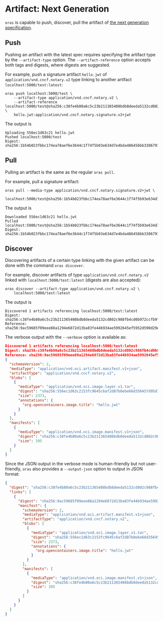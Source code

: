 # Artifact: Next Generation

`oras` is capable to push, discover, pull the artifact of [the next generation specification](https://github.com/notaryproject/artifacts/blob/prototype-2/specs-go/v2/artifact.go).

## Push

Pushing an artifact with the latest spec requires specifying the artifact type by the `--artifact-type` option.
The `--artifact-reference` option accepts both tags and digests, where digests are suggested.

For example, push a signature artifact `hello.jwt` of `application/vnd.cncf.notary.v2` type linking to another artifact `localhost:5000/test:latest`:

```shell
oras push localhost:5000/test \
    --artifact-type application/vnd.cncf.notary.v2 \
    --artifact-reference localhost:5000/test@sha256:c38fe4b80a6c5c23b211365408bdb8deeda5132cd802c988fb4cd0b972ccfb9f \
    hello.jwt:application/vnd.cncf.notary.signature.v2+jwt
```

The output is

```
Uploading 556ec1d63c21 hello.jwt
Pushed localhost:5000/test
Digest: sha256:1b54b023fbbc174ea78aef6e3644c1f74f5b93e634d7e4bda486456bb3386791
```

## Pull

Pulling an artifact is the same as the regular `oras pull`.

For example, pull a signature artifact:

```shell
oras pull --media-type application/vnd.cncf.notary.signature.v2+jwt \
    localhost:5000/test@sha256:1b54b023fbbc174ea78aef6e3644c1f74f5b93e634d7e4bda486456bb3386791
```

The output is

```
Downloaded 556ec1d63c21 hello.jwt
Pulled localhost:5000/test@sha256:1b54b023fbbc174ea78aef6e3644c1f74f5b93e634d7e4bda486456bb3386791
Digest: sha256:1b54b023fbbc174ea78aef6e3644c1f74f5b93e634d7e4bda486456bb3386791
```

## Discover

Discovering artifacts of a certain type linking with the given artifact can be done with the command `oras discover`.

For example, discover artifacts of type `application/vnd.cncf.notary.v2` linked with `localhost:5000/test:latest` (digests are also accepted):

```
oras discover --artifact-type application/vnd.cncf.notary.v2 \
    localhost:5000/test:latest
```

The output is

```
Discovered 1 artifacts referencing localhost:5000/test:latest
Digest: sha256:c38fe4b80a6c5c23b211365408bdb8deeda5132cd802c988fb4cd0b972ccfb9f
Reference: sha256:9ac59685f09eee88a1294e6872d13ba83fe44b934ae5992645ef5952d590d29e
```

The verbose output with the `--verbose` option is available as:

```json
Discovered 1 artifacts referencing localhost:5000/test:latest
Digest: sha256:c38fe4b80a6c5c23b211365408bdb8deeda5132cd802c988fb4cd0b972ccfb9f
Reference: sha256:9ac59685f09eee88a1294e6872d13ba83fe44b934ae5992645ef5952d590d29e
{
  "schemaVersion": 2,
  "mediaType": "application/vnd.oci.artifact.manifest.v1+json",
  "artifactType": "application/vnd.cncf.notary.v2",
  "blobs": [
    {
      "mediaType": "application/vnd.oci.image.layer.v1.tar",
      "digest": "sha256:556ec1d63c2153fc9645c6af2d87b0ebe66d356457d95d7cce4617aa9f9ec27f",
      "size": 2373,
      "annotations": {
        "org.opencontainers.image.title": "hello.jwt"
      }
    }
  ],
  "manifests": [
    {
      "mediaType": "application/vnd.oci.image.manifest.v1+json",
      "digest": "sha256:c38fe4b80a6c5c23b211365408bdb8deeda5132cd802c988fb4cd0b972ccfb9f",
      "size": 395
    }
  ]
}
```

Since the JSON output in the verbose mode is human-friendly but not user-friendly, `oras` also provides a `--output-json` option to output in JSON format:

```json
{
  "digest": "sha256:c38fe4b80a6c5c23b211365408bdb8deeda5132cd802c988fb4cd0b972ccfb9f",
  "links": [
    {
      "digest": "sha256:9ac59685f09eee88a1294e6872d13ba83fe44b934ae5992645ef5952d590d29e",
      "manifest": {
        "schemaVersion": 2,
        "mediaType": "application/vnd.oci.artifact.manifest.v1+json",
        "artifactType": "application/vnd.cncf.notary.v2",
        "blobs": [
          {
            "mediaType": "application/vnd.oci.image.layer.v1.tar",
            "digest": "sha256:556ec1d63c2153fc9645c6af2d87b0ebe66d356457d95d7cce4617aa9f9ec27f",
            "size": 2373,
            "annotations": {
              "org.opencontainers.image.title": "hello.jwt"
            }
          }
        ],
        "manifests": [
          {
            "mediaType": "application/vnd.oci.image.manifest.v1+json",
            "digest": "sha256:c38fe4b80a6c5c23b211365408bdb8deeda5132cd802c988fb4cd0b972ccfb9f",
            "size": 395
          }
        ]
      }
    }
  ]
}
```